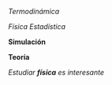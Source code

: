 *Termodinámica*

_Física Estadística_

**Simulación**

__Teoría__

_Estudiar **física** es interesante_
